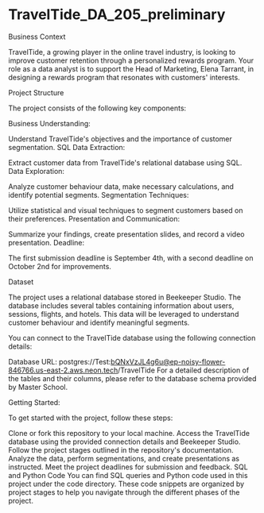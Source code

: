 # TravelTide_DA_205_preliminary
Business Context

TravelTide, a growing player in the online travel industry, is looking to improve customer retention through a personalized rewards program. Your role as a data analyst is to support the Head of Marketing, Elena Tarrant, in designing a rewards program that resonates with customers' interests.

Project Structure

The project consists of the following key components:

Business Understanding:

Understand TravelTide's objectives and the importance of customer segmentation.
SQL Data Extraction: 

Extract customer data from TravelTide's relational database using SQL.
Data Exploration:

Analyze customer behaviour data, make necessary calculations, and identify potential segments.
Segmentation Techniques:

Utilize statistical and visual techniques to segment customers based on their preferences.
Presentation and Communication:

Summarize your findings, create presentation slides, and record a video presentation.
Deadline: 

The first submission deadline is September 4th, with a second deadline on October 2nd for improvements.

Dataset

The project uses a relational database stored in Beekeeper Studio. The database includes several tables containing information about users, sessions, flights, and hotels. This data will be leveraged to understand customer behaviour and identify meaningful segments.

You can connect to the TravelTide database using the following connection details:

Database URL: postgres://Test:bQNxVzJL4g6u@ep-noisy-flower-846766.us-east-2.aws.neon.tech/TravelTide
For a detailed description of the tables and their columns, please refer to the database schema provided by Master School.

Getting Started:

To get started with the project, follow these steps:

Clone or fork this repository to your local machine.
Access the TravelTide database using the provided connection details and Beekeeper Studio.
Follow the project stages outlined in the repository's documentation.
Analyze the data, perform segmentations, and create presentations as instructed.
Meet the project deadlines for submission and feedback.
SQL and Python Code
You can find SQL queries and Python code used in this project under the code directory. These code snippets are organized by project stages to help you navigate through the different phases of the project.
